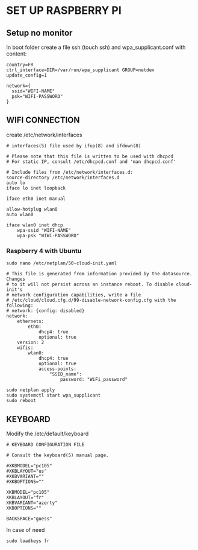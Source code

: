 # SET UP RASPBERRY PI

## Setup no monitor

In boot folder create a file ssh (touch ssh)
and wpa_supplicant.conf with content:

```
country=FR
ctrl_interface=DIR=/var/run/wpa_supplicant GROUP=netdev
update_config=1

network={
  ssid="WIFI-NAME"
  psk="WIFI-PASSWORD"
}
```

## WIFI CONNECTION
create /etc/network/interfaces
```
# interfaces(5) file used by ifup(8) and ifdown(8)

# Please note that this file is written to be used with dhcpcd
# For static IP, consult /etc/dhcpcd.conf and 'man dhcpcd.conf'

# Include files from /etc/network/interfaces.d:
source-directory /etc/network/interfaces.d
auto lo
iface lo inet loopback

iface eth0 inet manual

allow-hotplug wlan0
auto wlan0

iface wlan0 inet dhcp
    wpa-ssid "WIFI-NAME"
    wpa-psk "WIWI-PASSWORD"
```
### Raspberry 4 with Ubuntu
```
sudo nano /etc/netplan/50-cloud-init.yaml
```
```
# This file is generated from information provided by the datasource. Changes
# to it will not persist across an instance reboot. To disable cloud-init's
# network configuration capabilities, write a file
# /etc/cloud/cloud.cfg.d/99-disable-network-config.cfg with the following:
# network: {config: disabled}
network:
    ethernets:
        eth0:
            dhcp4: true
            optional: true
    version: 2
    wifis:
        wlan0:
            dhcp4: true
            optional: true
            access-points:
                "SSID_name":
                    password: "WiFi_password"
```
```
sudo netplan apply
sudo systemctl start wpa_supplicant
sudo reboot
```

## KEYBOARD
Modify the /etc/default/keyboard
```
# KEYBOARD CONFIGURATION FILE

# Consult the keyboard(5) manual page.

#XKBMODEL="pc105"
#XKBLAYOUT="us"
#XKBVARIANT=""
#XKBOPTIONS=""

XKBMODEL="pc105"
XKBLAYOUT="fr"
XKBVARIANT="azerty"
XKBOPTIONS=""

BACKSPACE="guess"
```
In case of need
```
sudo loadkeys fr
```

